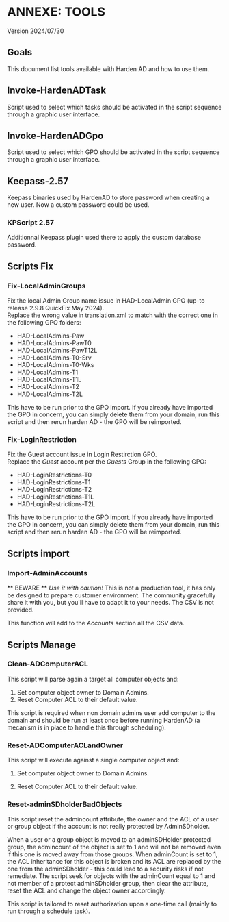 # ANNEXE: TOOLS  
Version 2024/07/30  
  
## Goals  
This document list tools available with Harden AD and how to use them.  

## Invoke-HardenADTask  
Script used to select which tasks should be activated in the script sequence through a graphic user interface.  

## Invoke-HardenADGpo  
Script used to select which GPO should be activated in the script sequence through a graphic user interface.  

## Keepass-2.57
Keepass binaries used by HardenAD to store password when creating a new user.
Now a custom password could be used.

### KPScript 2.57
Additionnal Keepass plugin used there to apply the custom database password.
  
## Scripts Fix  

### Fix-LocalAdminGroups
Fix the local Admin Group name issue in HAD-LocalAdmin GPO (up-to release 2.9.8 QuickFix May 2024).  
Replace the wrong value in translation.xml to match with the correct one in the following GPO folders:  

* HAD-LocalAdmins-Paw  
* HAD-LocalAdmins-PawT0  
* HAD-LocalAdmins-PawT12L  
* HAD-LocalAdmins-T0-Srv  
* HAD-LocalAdmins-T0-Wks  
* HAD-LocalAdmins-T1  
* HAD-LocalAdmins-T1L  
* HAD-LocalAdmins-T2  
* HAD-LocalAdmins-T2L  

This have to be run prior to the GPO import. If you already have imported the GPO in concern, you can simply delete them from your domain, run this script and then rerun harden AD - the GPO will be reimported.  
  
### Fix-LoginRestriction

Fix the Guest account issue in Login Restirction GPO.  
Replace the *Guest* account per the *Guests* Group in the following GPO:
* HAD-LoginRestrictions-T0  
* HAD-LoginRestrictions-T1  
* HAD-LoginRestrictions-T2  
* HAD-LoginRestrictions-T1L  
* HAD-LoginRestrictions-T2L  
  
This have to be run prior to the GPO import. If you already have imported the GPO in concern, you can simply delete them from your domain, run this script and then rerun harden AD - the GPO will be reimported.  
  
## Scripts import  
### Import-AdminAccounts  
** BEWARE ** *Use it with caution!*
This is not a production tool, it has only be designed to prepare customer environment. The community gracefully share it with you, but you'll have to adapt it to your needs. The CSV is not provided.
  
This function will add to the *Accounts* section all the CSV data.
  
## Scripts Manage  

### Clean-ADComputerACL

This script will parse again a target all computer objects and:   

1. Set computer object owner to Domain Admins.  
2. Reset Computer ACL to their default value.  
  
This script is required when non domain admins user add computer to the domain and should be run at least once before running HardenAD (a mecanism is in place to handle this through scheduling).  
  
### Reset-ADComputerACLandOwner

This script will execute against a single computer object and:   

1. Set computer object owner to Domain Admins.  

2. Reset Computer ACL to their default value.  
  
### Reset-adminSDholderBadObjects

This script reset the admincount attribute, the owner and the ACL of a user or group object if the account is not really protected by AdminSDholder.  

When a user or a group object is moved to an adminSDHolder protected group, the admincount of the object is set to 1 and will not be removed even if this one is moved away from those groups.
When adminCount is set to 1, the ACL inheritance for this object is broken and its ACL are replaced by the one from the adminSDholder - this could lead to a security risks if not remediate.
The script seek for objects with the adminCount equal to 1 and not member of a protect adminSDholder group, then clear the attribute, reset the ACL and change the object owner accordingly.
  
This script is tailored to reset authorization upon a one-time call (mainly to run through a schedule task).
